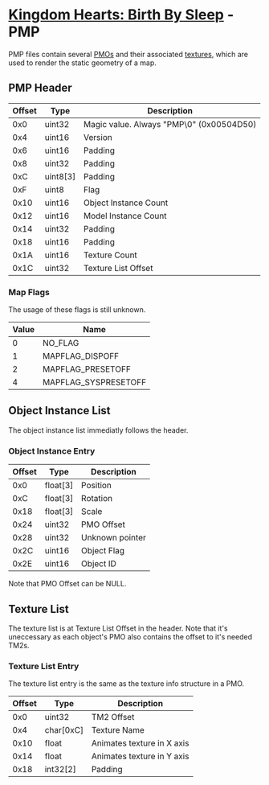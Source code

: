 # [Kingdom Hearts: Birth By Sleep](./index.md) - PMP

PMP files contain several [PMOs](./pmo.md) and their associated [textures](../common/tm2.md), which are used to render the static geometry of a map.

## PMP Header 

| Offset | Type | Description |
|--------|------|-------------|
| 0x0 | uint32 | Magic value. Always "PMP\0" (0x00504D50) |
| 0x4 | uint16 | Version |
| 0x6 | uint16 | Padding |
| 0x8 | uint32 | Padding |
| 0xC | uint8[3] | Padding |
| 0xF | uint8 | Flag |
| 0x10 | uint16 | Object Instance Count |
| 0x12 | uint16 | Model Instance Count |
| 0x14 | uint32 | Padding |
| 0x18 | uint16 | Padding |
| 0x1A | uint16 | Texture Count |
| 0x1C | uint32 | Texture List Offset |

### Map Flags

The usage of these flags is still unknown.

| Value | Name  
|--------|------
| 0 | NO_FLAG
| 1 | MAPFLAG_DISPOFF
| 2 | MAPFLAG_PRESETOFF
| 4 | MAPFLAG_SYSPRESETOFF

## Object Instance List

The object instance list immediatly follows the header.

### Object Instance Entry

| Offset | Type | Description |
|--------|------|-------------|
| 0x0 | float[3] | Position |
| 0xC | float[3] | Rotation |
| 0x18 | float[3] | Scale |
| 0x24 | uint32 | PMO Offset |
| 0x28 | uint32 | Unknown pointer |
| 0x2C | uint16 | Object Flag |
| 0x2E | uint16 | Object ID |

Note that PMO Offset can be NULL.

## Texture List

The texture list is at Texture List Offset in the header. Note that it's uneccessary as each object's PMO also contains the offset to it's needed TM2s.

### Texture List Entry

The texture list entry is the same as the texture info structure in a PMO.

| Offset | Type | Description |
|--------|------|-------------|
| 0x0    | uint32 | TM2 Offset |
| 0x4    | char[0xC] | Texture Name |
| 0x10   | float | Animates texture in X axis |
| 0x14   | float | Animates texture in Y axis |
| 0x18   | int32[2] | Padding |
